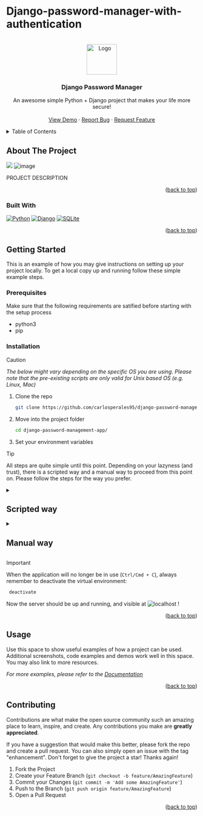 # Django-password-manager-with-authentication
<a name="readme-top"></a>

<!-- PROJECT LOGO -->
<br />
<div align="center">
  <a href="https://github.com/othneildrew/Best-README-Template">
    <img src="images/logo.png" alt="Logo" width="80" height="80">
  </a>

  <h3 align="center">Django Password Manager</h3>

  <p align="center">
    An awesome simple Python + Django project that makes your life more secure!
    <br />
    <br />
    <a href="">View Demo</a>
    ·
    <a href="https://github.com/carlosperales95/django-password-management-app/issues">Report Bug</a>
    ·
    <a href="https://github.com/carlosperales95/django-password-management-app/issues/">Request Feature</a>
  </p>
</div>



<!-- TABLE OF CONTENTS -->
<details>
  <summary>Table of Contents</summary>
  <ol>
    <li>
      <a href="#about-the-project">About The Project</a>
      <ul>
        <li><a href="#built-with">Built With</a></li>
      </ul>
    </li>
    <li>
      <a href="#getting-started">Getting Started</a>
      <ul>
        <li><a href="#prerequisites">Prerequisites</a></li>
        <li><a href="#installation">Installation</a></li>
      </ul>
    </li>
    <li><a href="#usage">Usage</a></li>
    <li><a href="#contributing">Contributing</a></li>
    <li><a href="#acknowledgments">Acknowledgments</a></li>
  </ol>
</details>



<!-- ABOUT THE PROJECT -->
## About The Project

![](https://github.com/carlosperales95/django-password-management-app/assets/8956411/e65d5673-0d24-470e-b062-82fcb0650481)
![image](https://github.com/carlosperales95/django-password-management-app/assets/8956411/2280b08e-82b1-49f4-9219-ad1590e967c8)



PROJECT DESCRIPTION

<p align="right">(<a href="#readme-top">back to top</a>)</p>



### Built With

[![Python][Python]][Python-url]
[![Django][Django]][Django-url]
[![SQLite][SQLite]][SQLite-url]

<p align="right">(<a href="#readme-top">back to top</a>)</p>



<!-- GETTING STARTED -->
## Getting Started

This is an example of how you may give instructions on setting up your project locally.
To get a local copy up and running follow these simple example steps.

### Prerequisites

Make sure that the following requirements are satified before starting with the setup process
* python3
* pip

### Installation

> [!CAUTION]  
> _The below might vary depending on the specific OS you are using.
> Please note that the pre-existing scripts are only valid for Unix based OS (e.g. Linux, Mac)_


1. Clone the repo
   ```sh
   git clone https://github.com/carlosperales95/django-password-management-app.git
   ```
2. Move into the project folder
   ```sh
   cd django-password-management-app/
   ```
3. Set your environment variables

> [!TIP]  
> All steps are quite simple until this point. Depending on your lazyness (and trust), there is a scripted way and a manual way to proceed from this point on.
> Please follow the steps for the way you prefer.

<details> 
 <summary><h2>Scripted way</h2></summary>
 
1. Give permissions to the script files
   ```sh
   chmod +x setup.sh
   chmod +x start.sh
   ```
2. Run `setup.sh`. This creates the virtual environment and installs all requirements
   ```sh
   ./setup.sh
   ```
   
4. Run `start.sh`. This migrates the database and starts the application
   ```sh
   ./start.sh
   ```
</details>


<details> 
 <summary><h2>Manual way</h2></summary>
 
1. Create virtual environment and `pip` install requirements
   ```sh
    python3 -m venv pass_manage_venv
    source pass_manage_venv/bin/activate
    pip3 install -r ./requirements.txt
   ```
2. Run migrations and start application
   ```sh
    python manage.py makemigrations
    python manage.py migrate
    python manage.py runserver
   ```
</details>

> [!IMPORTANT]  
> When the application will no longer be in use (`Ctrl/Cmd + C`), always remember to deactivate the virtual environment:
>   ```sh
>    deactivate
>   ```

Now the server should be up and running, and visible at ![localhost](http://127.0.0.1:8000) !

<p align="right">(<a href="#readme-top">back to top</a>)</p>



<!-- USAGE EXAMPLES -->
## Usage

Use this space to show useful examples of how a project can be used. Additional screenshots, code examples and demos work well in this space. You may also link to more resources.

_For more examples, please refer to the [Documentation](https://example.com)_

<p align="right">(<a href="#readme-top">back to top</a>)</p>



<!-- CONTRIBUTING -->
## Contributing

Contributions are what make the open source community such an amazing place to learn, inspire, and create. Any contributions you make are **greatly appreciated**.

If you have a suggestion that would make this better, please fork the repo and create a pull request. You can also simply open an issue with the tag "enhancement".
Don't forget to give the project a star! Thanks again!

1. Fork the Project
2. Create your Feature Branch (`git checkout -b feature/AmazingFeature`)
3. Commit your Changes (`git commit -m 'Add some AmazingFeature'`)
4. Push to the Branch (`git push origin feature/AmazingFeature`)
5. Open a Pull Request

<p align="right">(<a href="#readme-top">back to top</a>)</p>


<!-- MARKDOWN LINKS & IMAGES -->
[product-screenshot]: images/screenshot.png
[Python]: https://img.shields.io/badge/python-3670A0?style=for-the-badge&logo=python&logoColor=ffdd54
[Django]: https://img.shields.io/badge/Django-092E20?style=for-the-badge&logo=django&logoColor=green
[SQLite]: https://img.shields.io/badge/SQLite-05678F?style=for-the-badge&logo=sqlite&logoColor=white
[Python-url]: https://www.python.org/
[Django-url]: https://www.djangoproject.com/
[SQLite-url]: https://sqlite.org/
